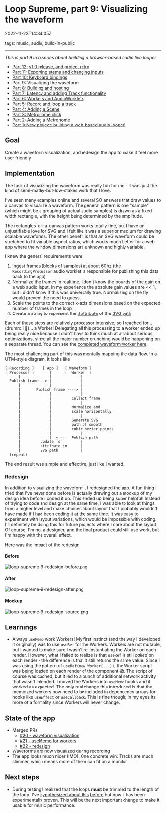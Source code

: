 # Loop Supreme, part 9: Visualizing the waveform

2022-11-23T14:34:05Z

tags: music, audio, build-in-public

---

_This is part 9 in a series about building a browser-based audio live looper_

- [Part 12: v1.0 release, and project retro](/loop-supreme-part-12-v10-release-and-project-retro)
- [Part 11: Exporting stems and changing inputs](/loop-supreme-part-11-exporting-stems-and-changing-inputs)
- [Part 10: Keyboard bindings](/loop-supreme-part-10-keyboard-bindings)
- Part 9: Visualizing the waveform
- [Part 8: Building and hosting](/loop-supreme-part-8-building-and-hosting)
- [Part 7: Latency and adding Track functionality](/loop-supreme-part-7-latency-and-adding-track-functionality)
- [Part 6: Workers and AudioWorklets](/loop-supreme-part-6-workers-and-audioworklets)
- [Part 5: Record and loop a track](/loop-supreme-part-5-record-and-loop-a-track)
- [Part 4: Adding a Scene](/loop-supreme-part-4-adding-a-scene)
- [Part 3: Metronome click](/loop-supreme-part-3-metronome-click)
- [Part 2: Adding a Metronome](/loop-supreme-part-2-adding-a-metronome)
- [Part 1: New project: building a web-based audio looper!](/new-project-building-a-web-based-audio-looper)

## Goal

Create a waveform visualization, and redesign the app to make it feel more user friendly

## Implementation

The task of visualizing the waveform was really fun for me - it was just the kind of semi-mathy-but-low-stakes work that I love.

I've seen many examples online and several SO answers that draw values to a canvas to visualize a waveform. The general pattern is one "sample" (which might be a grouping of actual audio samples) is drawn as a fixed-width rectangle, with the height being determined by the amplitude.

The rectangles-on-a-canvas pattern works totally fine, but I have an unjustifiable love for SVG and I felt like it was a superior medium for drawing scalable waveforms. The other benefit is that an SVG waveform could be stretched to fit variable aspect ratios, which works much better for a web app where the window dimensions are unknown and highly variable.

I knew the general requirements were:

1. Ingest frames (blocks of samples) at about 60hz (the `RecordingProcessor` audio worklet is responsible for publishing this data back to the app)
2. Normalize the frames in realtime. I don't know the bounds of the gain on a web audio input. In my experience the absolute gain values are << 1, but I didn't know if this was universally true. Normalizing on the fly would prevent the need to guess.
3. Scale the points to the correct x-axis dimensions based on the expected number of frames in the loop
4. Create a string to represent the [`d` attribute](https://developer.mozilla.org/en-US/docs/Web/SVG/Attribute/d) of the [SVG path](https://developer.mozilla.org/en-US/docs/Web/SVG/Element/path)

Each of these steps are relatively processor intensive, so I reached for... (drumroll 🥁)... a Worker! Delegating all this processing to a worker ended up being really nice because I didn't have to think much at all about serious optimizations, since all the major number crunching would be happening on a separate thread. You can see the [completed waveform worker here](https://github.com/ericyd/loop-supreme/blob/f3c94d76bde928cfe0c75b7f2d942b3c09944f54/src/worklets/waveform.ts).

The most challenging part of this was mentally mapping the data flow. In a UTM-style diagram, it looks like

```shell
[ Recording ]    [ App ]   [ Waveform ]
[ Processor ]       |      [  Worker  ]
      |             |             |
  Publish frame --> |             |
      |             |             |
      |       Publish frame ----> |
      |             |             |
      |             |         Collect frame
      |             |             |
      |             |         Normalize and
      |             |         scale horizontally
      |             |             |
      |             |         Generate SVG
      |             |         path of smooth
      |             |         cubic bezier points
      |             |             |
      |             |  <----  Publish path
      |         Update `d`        |
      |         attribute in      |
      |         SVG path          |
  (repeat)
```

The end result was simple and effective, just like I wanted.

### Redesign

In addition to visualizing the waveform , I redesigned the app. A fun thing I tried that I've never done before is actually drawing out a mockup of my design idea before I coded it up. This ended up being super helpful! Instead of trying to code and design at the same time, I was able to look at things from a higher level and make choices about layout that I probably wouldn't have made if I had been coding it at the same time. It was easy to experiment with layout variations, which would be impossible with coding. I'll definitely be doing this for future projects where I care about the layout. Of course, I'm not a designer, and the final product could still use work, but I'm happy with the overall effect.

Here was the impact of the redesign

#### Before

![loop-supreme-9-redesign-before.png](https://cdn.hashnode.com/res/hashnode/image/upload/v1669225143718/mS7xfFlrs.png)

#### After

![loop-supreme-9-redesign-after.png](https://cdn.hashnode.com/res/hashnode/image/upload/v1669225150316/5vhbWy2DG.png)

#### Mockup

![loop-supreme-9-redesign-source.png](https://cdn.hashnode.com/res/hashnode/image/upload/v1669225157078/U8G0WmksZ.png)

## Learnings

- Always `useMemo` work Workers! My first instinct (and the way I developed it originally) was to use `useRef` for the Workers. Workers are not mutable, but I wanted to make sure I wasn't re-instantiating the Worker on each render. However, what I failed to realize is that `useRef` is still _called_ on each render - the difference is that it still returns the same value. Since I was using the pattern of `useRef(new Worker(...))`, the Worker script was being loaded on each render of the component 😱. The script of course was cached, but it led to a bunch of additional network activity that wasn't intended. I moved the Workers into `useMemo` hooks and it worked as expected. The only real change this introduced is that the memoized workers now need to be included in dependency arrays for hooks like `useEffect` or `useCallback`. This is fine though; in my eyes its more of a formality since Workers will never change.

## State of the app

- Merged PRs
  - [#20 - waveform visualization](https://github.com/ericyd/loop-supreme/pull/20)
  - [#21 - useMemo for workers](https://github.com/ericyd/loop-supreme/pull/21)
  - [#22 - redesign](https://github.com/ericyd/loop-supreme/pull/22)
- Waveforms are now visualized during recording
- The app looks much nicer (IMO). One concrete win: Tracks are much slimmer, which means more of them can fit on a monitor

## Next steps

- During testing I realized that the loops **must** be trimmed to the length of the loop. I've [hypothesized about this](https://github.com/ericyd/loop-supreme/blob/f3c94d76bde928cfe0c75b7f2d942b3c09944f54/src/Track/index.tsx#L139-L142) [before](https://github.com/ericyd/loop-supreme/blob/f3c94d76bde928cfe0c75b7f2d942b3c09944f54/src/Track/index.tsx#L161) but now it has been experimentally proven. This will be the next important change to make it usable for music performance.
